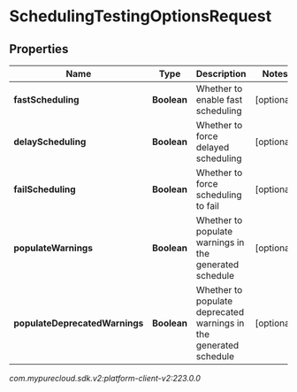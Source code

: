 # SchedulingTestingOptionsRequest


## Properties

| Name | Type | Description | Notes |
| ------------ | ------------- | ------------- | ------------- |
| **fastScheduling** | **Boolean** | Whether to enable fast scheduling |  [optional] |
| **delayScheduling** | **Boolean** | Whether to force delayed scheduling |  [optional] |
| **failScheduling** | **Boolean** | Whether to force scheduling to fail |  [optional] |
| **populateWarnings** | **Boolean** | Whether to populate warnings in the generated schedule |  [optional] |
| **populateDeprecatedWarnings** | **Boolean** | Whether to populate deprecated warnings in the generated schedule |  [optional] |




_com.mypurecloud.sdk.v2:platform-client-v2:223.0.0_
